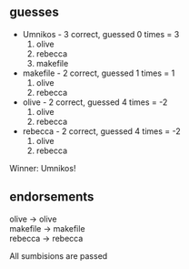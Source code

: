 ## guesses

- Umnikos - 3 correct, guessed 0 times = 3
    1. olive
    2. rebecca
    3. makefile
- makefile - 2 correct, guessed 1 times = 1
    1. olive
    2. rebecca
- olive - 2 correct, guessed 4 times = -2
    1. olive
    2. rebecca
- rebecca - 2 correct, guessed 4 times = -2
    1. olive
    2. rebecca


Winner: Umnikos!

## endorsements

olive -> olive  
makefile -> makefile  
rebecca -> rebecca  

All sumbisions are passed
